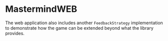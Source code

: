 # MastermindWEB
The web application also includes another `FeedbackStrategy` implementation to demonstrate how the game can be extended beyond what the library provides.
